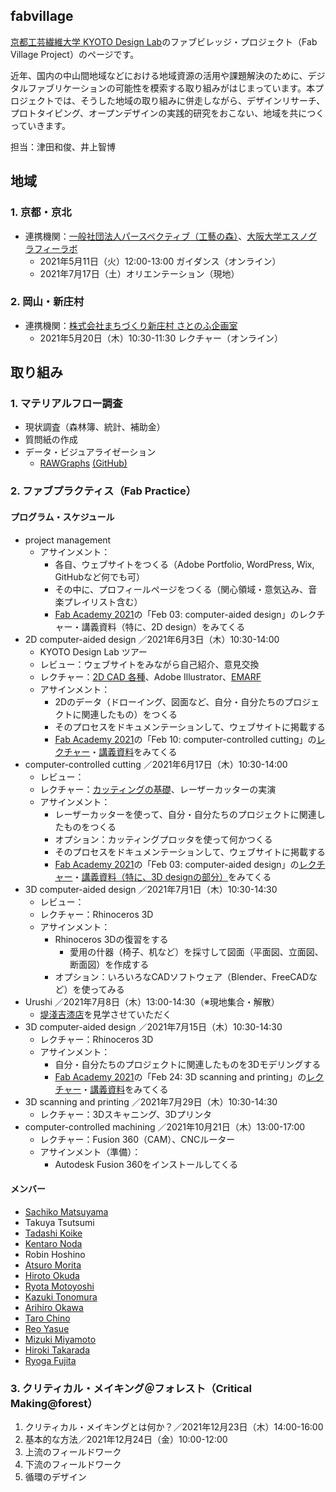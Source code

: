 ## fabvillage
[京都工芸繊維大学 KYOTO Design Lab](https://www.d-lab.kit.ac.jp)のファブビレッジ・プロジェクト（Fab Village Project）のページです。
  
近年、国内の中山間地域などにおける地域資源の活用や課題解決のために、デジタルファブリケーションの可能性を模索する取り組みがはじまっています。本プロジェクトでは、そうした地域の取り組みに併走しながら、デザインリサーチ、プロトタイピング、オープンデザインの実践的研究をおこない、地域を共につくっていきます。　　
  
担当：津田和俊、井上智博
  
## 地域
### 1. 京都・京北
- 連携機関：[一般社団法人パースペクティブ（工藝の森）](https://www.forest-of-craft.jp)、[大阪大学エスノグラフィーラボ](http://ethnography.hus.osaka-u.ac.jp)
  - 2021年5月11日（火）12:00-13:00 ガイダンス（オンライン）
  - 2021年7月17日（土）オリエンテーション（現地）
### 2. 岡山・新庄村
- 連携機関：[株式会社まちづくり新庄村 さとのふ企画室](https://noph.localinfo.jp)  
  - 2021年5月20日（木）10:30-11:30 レクチャー（オンライン）
## 取り組み
### 1. マテリアルフロー調査
- 現状調査（森林簿、統計、補助金）
- 質問紙の作成
- データ・ビジュアライゼーション
  - [RAWGraphs](https://rawgraphs.io) [(GitHub)](https://github.com/rawgraphs/)
  
### 2. ファブプラクティス（Fab Practice）
#### プログラム・スケジュール
- project management
  - アサインメント： 
    - 各自、ウェブサイトをつくる（Adobe Portfolio, WordPress, Wix, GitHubなど何でも可）
    - その中に、プロフィールページをつくる（関心領域・意気込み、音楽プレイリスト含む）
    - [Fab Academy 2021](http://fabacademy.org/2021/schedule.html)の「Feb 03: computer-aided design」のレクチャー・講義資料（特に、2D design）をみてくる
- 2D computer-aided design ／2021年6月3日（木）10:30-14:00
  - KYOTO Design Lab ツアー
  - レビュー：ウェブサイトをみながら自己紹介、意見交換
  - レクチャー：[2D CAD 各種](http://academy.cba.mit.edu/classes/computer_design/index.html)、Adobe Illustrator、[EMARF](https://emarf.co)
  - アサインメント：
    - 2Dのデータ（ドローイング、図面など、自分・自分たちのプロジェクトに関連したもの）をつくる
    - そのプロセスをドキュメンテーションして、ウェブサイトに掲載する
    - [Fab Academy 2021](http://fabacademy.org/2021/schedule.html)の「Feb 10: computer-controlled cutting」の[レクチャー](https://vimeo.com/510902064)・[講義資料](http://academy.cba.mit.edu/classes/computer_cutting/index.html)をみてくる
- computer-controlled cutting ／2021年6月17日（木）10:30-14:00
  - レビュー：
  - レクチャー：[カッティングの基礎](http://academy.cba.mit.edu/classes/computer_cutting/index.html)、レーザーカッターの実演
  - アサインメント：
    - レーザーカッターを使って、自分・自分たちのプロジェクトに関連したものをつくる
    - オプション：カッティングプロッタを使って何かつくる
    - そのプロセスをドキュメンテーションして、ウェブサイトに掲載する
    - [Fab Academy 2021](http://fabacademy.org/2021/schedule.html)の「Feb 03: computer-aided design」の[レクチャー](https://vimeo.com/508409220)・[講義資料（特に、3D designの部分）](http://academy.cba.mit.edu/classes/computer_design/index.html)をみてくる
- 3D computer-aided design ／2021年7月1日（木）10:30-14:30
  - レビュー：
  - レクチャー：Rhinoceros 3D
  - アサインメント：
    - Rhinoceros 3Dの復習をする
      - 愛用の什器（椅子、机など）を採寸して図面（平面図、立面図、断面図）を作成する
    - オプション：いろいろなCADソフトウェア（Blender、FreeCADなど）を使ってみる
- Urushi ／2021年7月8日（木）13:00-14:30（※現地集合・解散）
  - [堤淺吉漆店](https://www.urushinoippo.com/companyinfo)を見学させていただく
- 3D computer-aided design ／2021年7月15日（木）10:30-14:30
  - レクチャー：Rhinoceros 3D
  - アサインメント：
    - 自分・自分たちのプロジェクトに関連したものを3Dモデリングする
    - [Fab Academy 2021](http://fabacademy.org/2021/schedule.html)の「Feb 24: 3D scanning and printing」の[レクチャー](https://vimeo.com/516369302)・[講義資料](http://academy.cba.mit.edu/classes/scanning_printing/index.html)をみてくる
- 3D scanning and printing ／2021年7月29日（木）10:30-14:30
  - レクチャー：3Dスキャニング、3Dプリンタ
- computer-controlled machining ／2021年10月21日（木）13:00-17:00
  - レクチャー：Fusion 360（CAM）、CNCルーター
  - アサインメント（準備）：
    - Autodesk Fusion 360をインストールしてくる

#### メンバー
- [Sachiko Matsuyama](https://sachikomatsuyama.webflow.io)
- Takuya Tsutsumi
- [Tadashi Koike](https://note.com/tucicara_keihoku/)
- [Kentaro Noda](https://noda33.myportfolio.com)
- Robin Hoshino
- [Atsuro Morita](https://stc-unit.jp)
- [Hiroto Okuda](https://note.com/tolero/m/m217c9b31dd27)
- [Ryota Motoyoshi](https://ryotamotoyoshi.myportfolio.com)
- [Kazuki Tonomura](https://www.notion.so/Kazuki-Tonomura-490e662bd54145beba040ca90d5fe8c2)
- [Arihiro Okawa](https://note.com/_a_ri_hi_ro_/m/mbc194d67e49c)
- [Taro Chino](https://note.com/tarochino/m/m310b0d2996ab)
- [Reo Yasue](https://fabvillagereoyasue.myportfolio.com)
- [Mizuki Miyamoto](http://mizkingyo.starfree.jp)
- [Hiroki Takarada](https://takahiro110710.wixsite.com/my-site-7)
- [Ryoga Fujita](https://rfdesign210.wixsite.com/my-site-1)

### 3. クリティカル・メイキング＠フォレスト（Critical Making@forest）
1. クリティカル・メイキングとは何か？／2021年12月23日（木）14:00-16:00
1. 基本的な方法／2021年12月24日（金）10:00-12:00
1. 上流のフィールドワーク
1. 下流のフィールドワーク
1. 循環のデザイン


